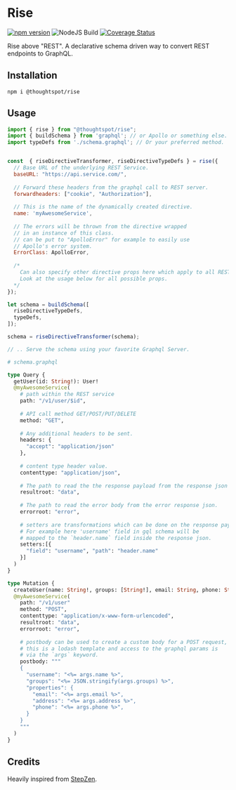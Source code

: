 # Rise
[![npm version](https://badge.fury.io/js/@thoughtspot%2Frise.svg)](https://badge.fury.io/js/@thoughtspot%2Frise) ![NodeJS Build](https://github.com/thoughtspot/rise/actions/workflows/main.yml/badge.svg) [![Coverage Status](https://coveralls.io/repos/github/thoughtspot/rise/badge.svg?branch=main)](https://coveralls.io/github/thoughtspot/rise?branch=main)

Rise above "REST". A declarative schema driven way to convert REST endpoints to GraphQL.

## Installation

```
npm i @thoughtspot/rise
```

## Usage

```js
import { rise } from "@thoughtspot/rise";
import { buildSchema } from 'graphql'; // or Apollo or something else.
import typeDefs from './schema.graphql'; // Or your preferred method.


const  { riseDirectiveTransformer, riseDirectiveTypeDefs } = rise({
  // Base URL of the underlying REST Service.
  baseURL: "https://api.service.com/",        
  
  // Forward these headers from the graphql call to REST server.
  forwardheaders: ["cookie", "Authorization"],  
  
  // This is the name of the dynamically created directive.
  name: 'myAwesomeService',                     
  
  // The errors will be thrown from the directive wrapped 
  // in an instance of this class.
  // can be put to "ApolloError" for example to easily use
  // Apollo's error system.
  ErrorClass: ApolloError,
  
  /* 
    Can also specify other directive props here which apply to all REST calls,
    Look at the usage below for all possible props.
  */
});

let schema = buildSchema([
  riseDirectiveTypeDefs,
  typeDefs,
]);

schema = riseDirectiveTransformer(schema);

// .. Serve the schema using your favorite Graphql Server.
```

```graphql
# schema.graphql

type Query {
  getUser(id: String!): User!
  @myAwesomeService(
    # path within the REST service  
    path: "/v1/user/$id", 
    
    # API call method GET/POST/PUT/DELETE
    method: "GET",   
    
    # Any additional headers to be sent.
    headers: {
      "accept": "application/json"
    }, 
    
    # content type header value.
    contenttype: "application/json",
    
    # The path to read the the response payload from the response json body.
    resultroot: "data",     
    
    # The path to read the error body from the error response json.
    errorroot: "error",     
    
    # setters are transformations which can be done on the response payload. 
    # For example here 'username' field in gql schema will be
    # mapped to the `header.name` field inside the response json.
    setters:[{
      "field": "username", "path": "header.name"
    }]                      
  )
}

type Mutation {
  createUser(name: String!, groups: [String!], email: String, phone: String, address: String): User!
  @myAwesomeService(
    path: "/v1/user"
    method: "POST",
    contenttype: "application/x-www-form-urlencoded",
    resultroot: "data",
    errorroot: "error",
    
    # postbody can be used to create a custom body for a POST request,
    # this is a lodash template and access to the graphql params is
    # via the `args` keyword.
    postbody: """
    {
      "username": "<%= args.name %>",
      "groups": "<%= JSON.stringify(args.groups) %>",
      "properties": {
        "email": "<%= args.email %>",
        "address": "<%= args.address %>",
        "phone": "<%= args.phone %>",
      }
    }
    """   
  )
}
```

## Credits

Heavily inspired from [StepZen](https://stepzen.com/docs/custom-graphql-directives/directives#-rest).
